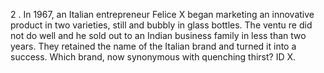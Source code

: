 2 . In 1967, an Italian entrepreneur Felice X began marketing an
innovative product in two varieties, still and bubbly in glass bottles.
The ventu    re did not do well and he sold out to an Indian business
family in less than two years. They retained the name of the Italian
brand and turned it     into a success. Which brand, now synonymous with
quenching thirst? ID X.
